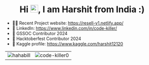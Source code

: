 <h1 align="center">Hi <img src="https://emojis.slackmojis.com/emojis/images/1536351075/4594/blob-wave.gif" width="25"/>, I am Harshit from India :) </h1>

- 👨‍💻 Recent Project website: https://resell-v1.netlify.app/
- 📎 LinkedIn: https://www.linkedin.com/in/code-killer/
- 👾 GSSOC Contributor 2024 
- 📒 Hacktoberfest Contributor 2024 
- 🤖 Kaggle profile: https://www.kaggle.com/harshit12120



<table>
  <tr>
    <td valign="top"><img align="center" src="https://github-readme-stats.vercel.app/api?username=code-killer0&show_icons=true&locale=en" alt="hahabill" /></td>
    <td valign="top"><img align="center" src="https://github-readme-streak-stats.herokuapp.com/?user=code-killer0&" alt="code-killer0" /></td>
  </tr>
</table>
